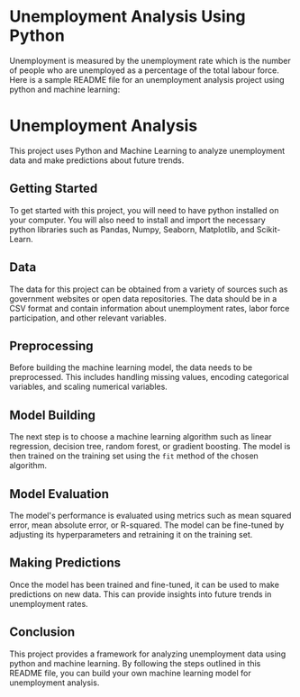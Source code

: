 # Unemployment Analysis Using Python
Unemployment is measured by the unemployment rate which is the number of people who are unemployed as a percentage of the total labour force.
Here is a sample README file for an unemployment analysis project using python and machine learning:

# Unemployment Analysis

This project uses Python and Machine Learning to analyze unemployment data and make predictions about future trends.

## Getting Started

To get started with this project, you will need to have python installed on your computer. You will also need to install and import the necessary python libraries such as Pandas, Numpy, Seaborn, Matplotlib, and Scikit-Learn.

## Data

The data for this project can be obtained from a variety of sources such as government websites or open data repositories. The data should be in a CSV format and contain information about unemployment rates, labor force participation, and other relevant variables.

## Preprocessing

Before building the machine learning model, the data needs to be preprocessed. This includes handling missing values, encoding categorical variables, and scaling numerical variables.

## Model Building

The next step is to choose a machine learning algorithm such as linear regression, decision tree, random forest, or gradient boosting. The model is then trained on the training set using the `fit` method of the chosen algorithm.

## Model Evaluation

The model's performance is evaluated using metrics such as mean squared error, mean absolute error, or R-squared. The model can be fine-tuned by adjusting its hyperparameters and retraining it on the training set.

## Making Predictions

Once the model has been trained and fine-tuned, it can be used to make predictions on new data. This can provide insights into future trends in unemployment rates.

## Conclusion

This project provides a framework for analyzing unemployment data using python and machine learning. By following the steps outlined in this README file, you can build your own machine learning model for unemployment analysis.
